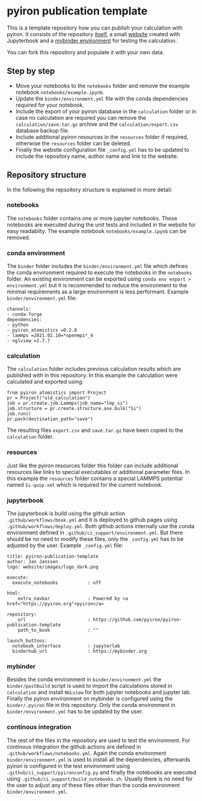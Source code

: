 # pyiron publication template
This is a template repository how you can publish your calculation with pyiron. It consists of the repository [itself](https://github.com/pyiron/pyiron-publication-template), a small [website](http://pyiron.org/pyiron-publication-template/) created with Jupyterbook and a [mybinder environment](https://mybinder.org/v2/gh/pyiron/pyiron-publication-template/HEAD?filepath=notebooks%2Fexample.ipynb) for testing the calculation. 

You can fork this repository and populate it with your own data.

## Step by step
* Move your notebooks to the `notebooks` folder and remove the example notebook `notebooks/example.ipynb`.
* Update the `binder/environment.yml` file with the conda dependencies required for your notebook. 
* Include the export of your pyiron database in the `calculation` folder or in case no calculation are required you can remove the `calculation/save.tar.gz` archive and the `calculation/export.csv` database backup file. 
* Include additional pyiron resources in the `resources` folder if required, otherwise the `resources` folder can be deleted.
* Finally the website configuration file `_config.yml` has to be updated to include the repository name, author name and link to the website.

## Repository structure
In the following the repsoitory structure is explained in more detail: 

### notebooks 
The `notebooks` folder contains one or more jupyter notebooks. These notebooks are executed during the unit tests and included in the website for easy readablity. The example notebook `notebooks/example.ipynb` can be removed. 

### conda environment
The `binder` folder includes the `binder/environment.yml` file which defines the conda environment required to execute the notebooks in the `notebooks` folder. An existing environment can be exported using `conda env export > environment.yml` but it is recommended to reduce the environment to the minimal requirements as a large environment is less performant. Example `binder/environment.yml` file: 

```
channels:
- conda-forge
dependencies:
- python
- pyiron_atomistics =0.2.8
- lammps =2021.02.10=*openmpi*_4
- nglview =2.7.7
```

### calculation
The `calculation` folder includes previous calculation results which are published with in this repository. In this example the calculation were calculated and exported using:

```
from pyiron_atomistics import Project
pr = Project("old_calculation")
job = pr.create.job.Lammps(job_name="lmp_si")
job.structure = pr.create.structure.ase.bulk("Si")
job.run()
pr.pack(destination_path="save")
```

The resulting files `export.csv` and `save.tar.gz` have been copied to the `calculation` folder.

### resources 
Just like the pyiron resources folder this folder can include additional resources like links to special executables or additional parameter files. In this example the `resources` folder contains a special LAMMPS potential named `Si-quip-xml` which is required for the current notebook. 

### jupyterbook 
The jupyterbook is build using the github action `.github/workflows/book.yml` and it is deployed to github pages using `.github/workflows/deploy.yml`. Both github actions internally use the conda environment defined in `.github/ci_support/environment.yml`. But there should be no need to modify these files, only the `_config.yml` has to be adjusted by the user. Example `_config.yml` file:

```
title: pyiron-publication-template
author: Jan Janssen
logo: website/images/logo_dark.png

execute:
  execute_notebooks           : off

html:
    extra_navbar              : Powered by <a href="https://pyiron.org">pyiron</a>

repository:
    url                       : https://github.com/pyiron/pyiron-publication-template
    path_to_book              : ""

launch_buttons:
  notebook_interface          : jupyterlab
  binderhub_url               : https://mybinder.org
```

### mybinder
Besides the conda environment in `binder/environment.yml` the `binder/postBuild` script is used to import the calculations stored in `calculation` and install `NGLview` for both jupyter notebooks and jupyter lab. Finally the pyiron environment on mybinder is configured using the `binder/.pyiron` file in this repository. Only the conda environment in `binder/environment.yml` has to be updated by the user.

### continous integration 
The rest of the files in the repository are used to test the environment. For continous integration the github actions are defined in `.github/workflows/notebooks.yml`. Again the conda environment `binder/environment.yml` is used to install all the dependencies, afterwards pyiron is configured in the test environment using `.github/ci_support/pyironconfig.py` and finally the notebooks are executed using `.github/ci_support/build_notebooks.sh`. Usually there is no need for the user to adjust any of these files other than the conda environment `binder/environment.yml`.

